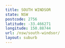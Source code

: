 ```yaml
---
title: SOUTH WINDSOR
state: NSW
postcode: 2756
latitude: -33.466271
longitude: 150.88744
url: /nsw/south-windsor/
layout: suburb
---
```

